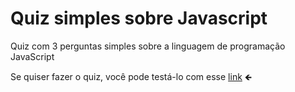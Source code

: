 # Quiz simples sobre Javascript
Quiz com 3 perguntas simples sobre a linguagem de programação JavaScript

Se quiser fazer o quiz, você pode testá-lo com esse [link](https://javascript-quiz-leo.netlify.app) 🡸